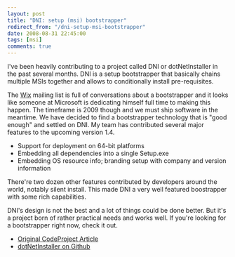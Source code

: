 ```yaml
---
layout: post
title: "DNI: setup (msi) bootstrapper"
redirect_from: "/dni-setup-msi-bootstrapper"
date: 2008-08-31 22:45:00
tags: [msi]
comments: true
---
```

I've been heavily contributing to a project called DNI or dotNetInstaller in the past several months. DNI is a setup bootstrapper that basically chains multiple MSIs together and allows to conditionally install pre-requisites.

The [Wix](http://wixtoolset.org/) mailing list is full of conversations about a bootstrapper and it looks like someone at Microsoft is dedicating himself full time to making this happen. The timeframe is 2009 though and we must ship software in the meantime. We have decided to find a bootstrapper technology that is "good enough" and settled on DNI. My team has contributed several major features to the upcoming version 1.4.

- Support for deployment on 64-bit platforms
- Embedding all dependencies into a single Setup.exe
- Embedding OS resource info; branding setup with company and version information

There're two dozen other features contributed by developers around the world, notably silent install. This made DNI a very well featured boostrapper with some rich capabilities.

DNI's design is not the best and a lot of things could be done better. But it's a project born of rather practical needs and works well. If you're looking for a bootstrapper right now, check it out.

- [Original CodeProject Article](http://www.codeproject.com/KB/install/dotNetInstaller.aspx)
- [dotNetInstaller on Github](https://github.com/dblock/dotnetinstaller)


